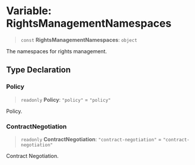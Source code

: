 # Variable: RightsManagementNamespaces

> `const` **RightsManagementNamespaces**: `object`

The namespaces for rights management.

## Type Declaration

### Policy

> `readonly` **Policy**: `"policy"` = `"policy"`

Policy.

### ContractNegotiation

> `readonly` **ContractNegotiation**: `"contract-negotiation"` = `"contract-negotiation"`

Contract Negotiation.
